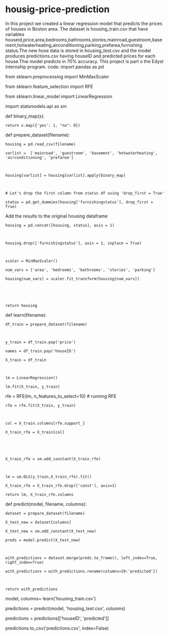 # housig-price-prediction
In this project we created a linear regression model that predicts the prices of houses in Boston area.
The dataset is housing_train.csv that have variables houseid,price,area,bedrooms,bathrooms,stories,mainroad,guestroom,basement,hotwaterheating,airconditioning,parking,prefarea,furnishing status.The new hose data is stored in housing_test.csv and the model produces predictions.csv having houseID and predicted prices for each house.Thw model predicts in 70% accuracy.
This project is part o the Edyst internship program.
code:
import pandas as pd

from sklearn.preprocessing import MinMaxScaler

from sklearn.feature_selection import RFE

from sklearn.linear_model import LinearRegression

import statsmodels.api as sm  

 

 

def binary_map(x):

    return x.map({'yes': 1, "no": 0})

 

def prepare_dataset(filename):

    housing = pd.read_csv(filename)

    varlist =  ['mainroad', 'guestroom', 'basement', 'hotwaterheating', 'airconditioning', 'prefarea']

    

    housing[varlist] = housing[varlist].apply(binary_map)

    

    # Let's drop the first column from status df using 'drop_first = True'

    status = pd.get_dummies(housing['furnishingstatus'], drop_first = True)
Add the results to the original housing dataframe

    housing = pd.concat([housing, status], axis = 1)

    

    housing.drop(['furnishingstatus'], axis = 1, inplace = True)

    

    scaler = MinMaxScaler()

    num_vars = ['area', 'bedrooms', 'bathrooms', 'stories', 'parking']

    housing[num_vars] = scaler.fit_transform(housing[num_vars])

 

    

    return housing

 def learn(filename):

    df_train = prepare_dataset(filename)

    

    y_train = df_train.pop('price')

    names = df_train.pop('houseID')

    X_train = df_train

    

    lm = LinearRegression()

    lm.fit(X_train, y_train)
rfe = RFE(lm, n_features_to_select=10)             # running RFE

    rfe = rfe.fit(X_train, y_train)

    

    col = X_train.columns[rfe.support_]

    X_train_rfe = X_train[col]

    

    

    X_train_rfe = sm.add_constant(X_train_rfe)

    

    lm = sm.OLS(y_train,X_train_rfe).fit()

    X_train_rfe = X_train_rfe.drop(['const'], axis=1)    

    return lm, X_train_rfe.columns

 

 

def predict(model, filename, columns):

    dataset = prepare_dataset(filename)

    X_test_new = dataset[columns]

    X_test_new = sm.add_constant(X_test_new)

    preds = model.predict(X_test_new)

    

    with_predictions = dataset.merge(preds.to_frame(), left_index=True, right_index=True)

    with_predictions = with_predictions.rename(columns={0:'predicted'})

    

    return with_predictions

 

model, columns= learn('housing_train.csv')

predictions = predict(model, 'housing_test.csv', columns)

 

predictions = predictions[['houseID', 'predicted']]

predictions.to_csv('predictions.csv', index=False)



 


 
